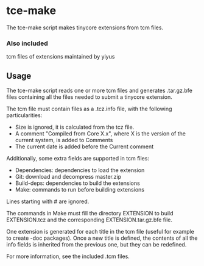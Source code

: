 # tce-make
The tce-make script makes tinycore extensions from tcm files.

### Also included
tcm files of extensions maintained by yiyus

## Usage
The tce-make script reads one or more tcm files and generates .tar.gz.bfe
files containing all the files needed to submit a tinycore extension.

The tcm file must contain files as a .tcz.info file, with the following
particularities:

- Size is ignored, it is calculated from the tcz file.
- A comment "Compiled from Core X.x", where X is the version of the
  current system, is added to Comments
- The current date is added before the Current comment

Additionally, some extra fields are supported in tcm files:

- Dependencies: dependencies to load the extension
- Git: download and decompress master.zip
- Build-deps: dependencies to build the extensions
- Make: commands to run before building extensions

Lines starting with # are ignored.

The commands in Make must fill the directory EXTENSION to build
EXTENSION.tcz and the corresponding EXTENSION.tar.gz.bfe file.

One extension is generated for each title in the tcm file (useful
for example to create -doc packages). Once a new title is defined,
the contents of all the info fields is inherited from the previous
one, but they can be redefined.

For more information, see the included .tcm files.
